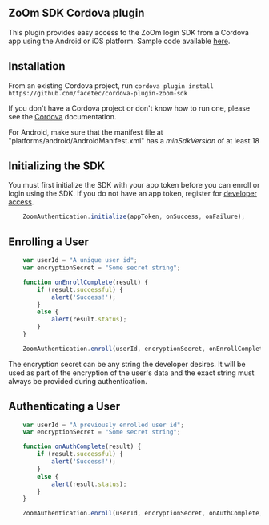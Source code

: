 ZoOm SDK Cordova plugin
-----------------------
This plugin provides easy access to the ZoOm login SDK from a Cordova app using the Android or iOS platform.  Sample code available [here](https://github.com/facetec/cordova-example-zoom-sdk).

Installation
---------------
From an existing Cordova project, run `cordova plugin install https://github.com/facetec/cordova-plugin-zoom-sdk`

If you don't have a Cordova project or don't know how to run one, please see the [Cordova](https://cordova.apache.org/#getstarted) documentation.

For Android, make sure that the manifest file at "platforms/android/AndroidManifest.xml" has a *minSdkVersion* of at least 18

Initializing the SDK
--------------------
You must first initialize the SDK with your app token before you can enroll or login using the SDK. If you do not have an app token, register for [developer access](https://dev.zoomlogin.com/).

```javascript
    ZoomAuthentication.initialize(appToken, onSuccess, onFailure);
```

Enrolling a User
----------------
```javascript
    var userId = "A unique user id";
    var encryptionSecret = "Some secret string";

    function onEnrollComplete(result) {
        if (result.successful) {
            alert('Success!');
        }
        else {
            alert(result.status);
        }
    }

    ZoomAuthentication.enroll(userId, encryptionSecret, onEnrollComplete, onError);
```

The encryption secret can be any string the developer desires.  It will be used as part of the encryption of the user's data and the exact string must always be provided during authentication.

Authenticating a User
---------------------
```javascript
    var userId = "A previously enrolled user id";
    var encryptionSecret = "Some secret string";

    function onAuthComplete(result) {
        if (result.successful) {
            alert('Success!');
        }
        else {
            alert(result.status);
        }
    }

    ZoomAuthentication.enroll(userId, encryptionSecret, onAuthComplete, onError);
```